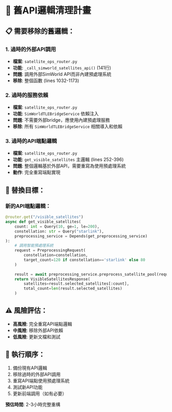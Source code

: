 # 🧹 舊API邏輯清理計畫

## 📋 需要移除的舊邏輯：

### 1. 過時的外部API調用
- **檔案**: `satellite_ops_router.py`
- **功能**: `_call_simworld_satellites_api()` (141行)
- **問題**: 調用外部SimWorld API而非內建預處理系統
- **移除**: 整個函數 (lines 1032-1173)

### 2. 過時的服務依賴
- **檔案**: `satellite_ops_router.py`  
- **功能**: `SimWorldTLEBridgeService` 依賴注入
- **問題**: 不需要外部bridge，應使用內建預處理服務
- **移除**: 所有 `SimWorldTLEBridgeService` 相關導入和依賴

### 3. 過時的API端點邏輯
- **檔案**: `satellite_ops_router.py`
- **功能**: `get_visible_satellites` 主邏輯 (lines 252-396)  
- **問題**: 整個邏輯基於外部API，需要重寫為使用預處理系統
- **動作**: 完全重寫端點實現

## 🎯 替換目標：

### 新的API端點邏輯：
```python
@router.get("/visible_satellites")
async def get_visible_satellites(
    count: int = Query(10, ge=1, le=200),
    constellation: str = Query("starlink"),
    preprocessing_service = Depends(get_preprocessing_service)
):
    # 調用智能預處理系統
    request = PreprocessingRequest(
        constellation=constellation,
        target_count=120 if constellation=='starlink' else 80
    )
    
    result = await preprocessing_service.preprocess_satellite_pool(request, all_satellites)
    return VisibleSatellitesResponse(
        satellites=result.selected_satellites[:count],
        total_count=len(result.selected_satellites)
    )
```

## ⚠️ 風險評估：
- **高風險**: 完全重寫API端點邏輯
- **中風險**: 移除外部API依賴
- **低風險**: 更新文檔和測試

## 🔧 執行順序：
1. 備份現有API邏輯
2. 移除過時的外部API調用
3. 重寫API端點使用預處理系統  
4. 測試新API功能
5. 更新前端調用（如有必要）

**預估時間**: 2-3小時完整重構

